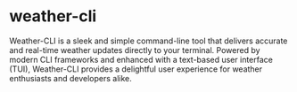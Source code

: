# weather-cli
Weather-CLI is a sleek and simple command-line tool that delivers accurate and real-time weather updates directly to your terminal. Powered by modern CLI frameworks and enhanced with a text-based user interface (TUI), Weather-CLI provides a delightful user experience for weather enthusiasts and developers alike.
